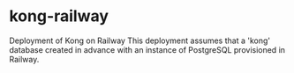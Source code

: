 # kong-railway
Deployment of Kong on Railway
This deployment assumes that a 'kong' database created in advance with an instance of PostgreSQL provisioned in Railway.
